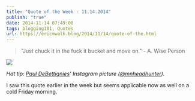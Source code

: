 ```yaml
---
title: "Quote of the Week - 11.14.2014"
publish: "true"
date: 2014-11-14 07:49:00
tags: blogging101, Quotes
url: https://ericmwalk.blog/2014/11/14/quote-of-the.html
---
```


>"Just chuck it in the fuck it bucket and move on." - A. Wise Person

![](https://ericmwalk.blog/uploads/2021/638e631530.jpg)

*Hat tip: </em><em><a href="http://instagram.com/p/vR_ygUM_qt/">Paul DeBettignies</a>' Instagram picture (<a href="https://twitter.com/MNHeadhunter">@mnheadhunter</a>).*

I saw this quote earlier in the week but seems applicable now as well on a cold Friday morning.